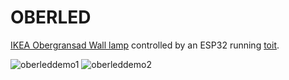 # OBERLED

[IKEA Obergransad Wall lamp](https://www.ikea.com/au/en/p/obegraensad-led-wall-lamp-black-80526249/) controlled by an ESP32 running [toit](https://toit.io/).

![oberleddemo1](https://user-images.githubusercontent.com/38243574/231802212-61b3b018-e44a-47e2-8104-dcb050a78ac2.gif)
![oberleddemo2](https://user-images.githubusercontent.com/38243574/231801884-16993247-f09b-4454-b10f-4168491043ef.gif)
